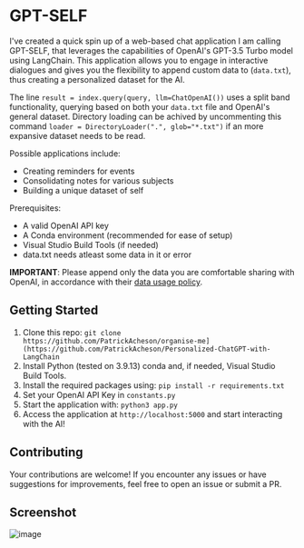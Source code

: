 # GPT-SELF

I've created a quick spin up of a web-based chat application I am calling GPT-SELF, that leverages the capabilities of OpenAI's GPT-3.5 Turbo model using LangChain. This application allows you to engage in interactive dialogues and gives you the flexibility to append custom data to (`data.txt`), thus creating a personalized dataset for the AI.

The line `result = index.query(query, llm=ChatOpenAI())` uses a split band functionality, querying based on both your `data.txt` file and OpenAI's general dataset. Directory loading can be achived by uncommenting this command `loader = DirectoryLoader(".", glob="*.txt")` if an more expansive dataset needs to be read.


Possible applications include:
- Creating reminders for events
- Consolidating notes for various subjects
- Building a unique dataset of self

Prerequisites:
- A valid OpenAI API key
- A Conda environment (recommended for ease of setup)
- Visual Studio Build Tools (if needed)
- data.txt needs atleast some data in it or error

**IMPORTANT**: Please append only the data you are comfortable sharing with OpenAI, in accordance with their [data usage policy](https://openai.com/policies/api-data-usage-policies).

## Getting Started

1. Clone this repo: `git clone https://github.com/PatrickAcheson/organise-me](https://github.com/PatrickAcheson/Personalized-ChatGPT-with-LangChain`
2. Install Python (tested on 3.9.13) conda and, if needed, Visual Studio Build Tools.
3. Install the required packages using: `pip install -r requirements.txt`
4. Set your OpenAI API Key in `constants.py`
5. Start the application with: `python3 app.py`
6. Access the application at `http://localhost:5000` and start interacting with the AI!

## Contributing

Your contributions are welcome! If you encounter any issues or have suggestions for improvements, feel free to open an issue or submit a PR.

## Screenshot

![image](https://github.com/PatrickAcheson/organise-me/assets/90014630/a83c2118-abba-47af-8ef1-c73bb0907179)
